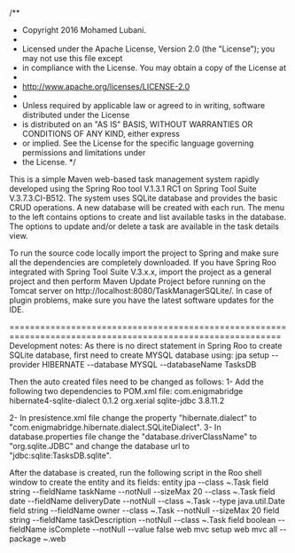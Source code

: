 /**
 * Copyright 2016 Mohamed Lubani.
 *
 * Licensed under the Apache License, Version 2.0 (the "License"); you may not use this file except
 * in compliance with the License. You may obtain a copy of the License at
 *
 * http://www.apache.org/licenses/LICENSE-2.0
 *
 * Unless required by applicable law or agreed to in writing, software distributed under the License
 * is distributed on an "AS IS" BASIS, WITHOUT WARRANTIES OR CONDITIONS OF ANY KIND, either express
 * or implied. See the License for the specific language governing permissions and limitations under
 * the License.
 */

This is a simple Maven web-based task management system rapidly developed using the Spring Roo tool V.1.3.1 RC1 on Spring Tool Suite V.3.7.3.CI-B512. 
The system uses SQLite database and provides the basic CRUD operations. A new database will be created with each run. 
The menu to the left contains options to create and list available tasks in the database. The options to update and/or delete a task are available in the task details view.

To run the source code locally import the project to Spring and make sure all the dependencies are completely downloaded. 
If you have Spring Roo integrated with Spring Tool Suite V.3.x.x, import the project as a general project and then perform Maven Update Project before running on the Tomcat server on http://localhost:8080/TaskManagerSQLite/. 
In case of plugin problems, make sure you have the latest software updates for the IDE. 

===========================================================================================================
Development notes: 
As there is no direct statement in Spring Roo to create SQLite database, first need to create MYSQL database using:
	jpa setup --provider HIBERNATE --database MYSQL --databaseName TasksDB

Then the auto created files need to be changed as follows:
1- Add the following two dependencies to POM.xml file:
		<!-- SQLite Dialect with Hibernate 4 dependencies -->
		<dependency>
			<groupId>com.enigmabridge</groupId>
			<artifactId>hibernate4-sqlite-dialect</artifactId>
			<version>0.1.2</version>
		</dependency>
		<dependency>
			<groupId>org.xerial</groupId>
			<artifactId>sqlite-jdbc</artifactId>
			<version>3.8.11.2</version>
		</dependency>
		
2- In presistence.xml file change the property "hibernate.dialect" to "com.enigmabridge.hibernate.dialect.SQLiteDialect".
3- In database.properties file change the "database.driverClassName" to "org.sqlite.JDBC" and change the database url to "jdbc:sqlite:TasksDB.sqlite".

After the database is created, run the following script in the Roo shell window to create the entity and its fields:
	entity jpa --class ~.Task
	field string --fieldName taskName --notNull --sizeMax 20 --class ~.Task
	field date --fieldName deliveryDate --notNull --class ~.Task --type java.util.Date
	field string --fieldName owner --class ~.Task --notNull --sizeMax 20 
	field string --fieldName taskDescription --notNull --class ~.Task 
	field boolean --fieldName isComplete --notNull  --value false
	web mvc setup
	web mvc all --package ~.web